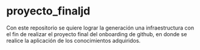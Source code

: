 # proyecto_finaljd
Con este repositorio se quiere lograr la generación una infraestructura con el fin de realizar el proyecto final del onboarding de github, en donde se realice la aplicación de los conocimientos adquiridos.

